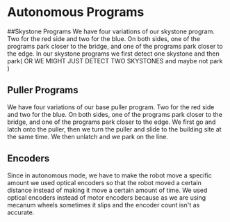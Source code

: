 # Autonomous Programs

##Skystone Programs
We have four variations of our skystone program. Two for the red side and two for the blue. On both sides, one of the programs park closer to the bridge, and one of the programs park closer to the edge. In our skystone programs we first detect one skystone and then park( OR WE MIGHT JUST DETECT TWO SKYSTONES and maybe not park )

## Puller Programs
We have four variations of our base puller program. Two for the red side and two for the blue. On both sides, one of the programs park closer to the bridge, and one of the programs park closer to the edge. We first go and latch onto the puller, then we turn the puller and slide to the building site at the same time. We then unlatch and we park on the line. 

## Encoders

Since in autonomous mode, we have to make the robot move a specific amount we used optical encoders so that the robot moved a certain distance instead of making it move a certain amount of time. We used optical encoders instead of motor encoders because as we are using mecanum wheels sometimes it slips and the encoder count isn't as accurate. 

